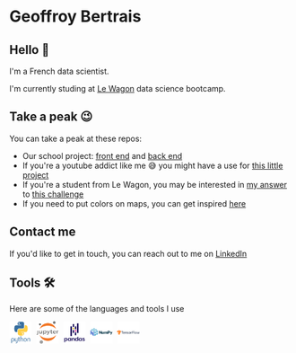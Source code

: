 # Geoffroy Bertrais

## Hello :wave:

I'm a French data scientist.

I'm currently studing at [Le Wagon](https://github.com/lewagon) data science bootcamp.

## Take a peak :wink:

You can take a peak at these repos:
* Our school project: [front end](https://github.com/JulianBreaud/ephesusWeb) and [back end](https://github.com/GeoffroyGit/ephesus)
* If you're a youtube addict like me :sweat_smile: you might have a use for [this little project](https://github.com/GeoffroyGit/youtubeWatchlist)
* If you're a student from Le Wagon, you may be interested in [my answer](https://geoffroygit.github.io/referrals/notebooks/data_presentation.slides.html) to [this challenge](https://github.com/GeoffroyGit/referrals)
* If you need to put colors on maps, you can get inspired [here](https://github.com/GeoffroyGit/abeona)

## Contact me

If you'd like to get in touch, you can reach out to me on [LinkedIn](https://fr.linkedin.com/in/geoffroybertrais)

## Tools :hammer_and_wrench:

Here are some of the languages and tools I use

<div>
  <img src="https://github.com/devicons/devicon/blob/master/icons/python/python-original-wordmark.svg" title="python" alt="python" width="40" height="40"/>&nbsp;
  <img src="https://github.com/devicons/devicon/blob/master/icons/jupyter/jupyter-original-wordmark.svg" title="jupyter" alt="jupyter" width="40" height="40"/>&nbsp;
  <img src="https://github.com/devicons/devicon/blob/master/icons/pandas/pandas-original-wordmark.svg" title="pandas" alt="pandas" width="40" height="40"/>&nbsp;
  <img src="https://github.com/devicons/devicon/blob/master/icons/numpy/numpy-original-wordmark.svg" title="numpy" alt="numpy" width="40" height="40"/>&nbsp;
  <img src="https://github.com/devicons/devicon/blob/master/icons/tensorflow/tensorflow-original-wordmark.svg" title="tensorflow" alt="tensorflow" width="40" height="40"/>&nbsp;
</div>
